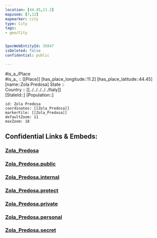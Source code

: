 ```yaml
---
location: [44.45,11.2] 
mapzoom: [7,12] 
mapmarker: city 
type: City
tags:
- geo/City


SpocWebEntityId: 35847
isDeleted: false
confidential: public

---
```

#is_a_/Place  
#is_a_ :: [[Place]] 
[has_place_longitude::11.2] 
[has_place_latitude::44.45] 
[name::Zola Predosa] 
State ::  
Country :: [[../../../../../Italy]]  
[StateId::] 
[Population::] 



```leaflet
id: Zola Predosa
coordinates: [[Zola_Predosa]] 
markerFile: [[Zola_Predosa]] 
defaultZoom: 11 
maxZoom: 18
```


## Confidential Links & Embeds: 

### [Zola_Predosa](/_Standards/Earth/Continent/Europe/Europe~South/Italy/regions~Italy/Emilia-Romagna/Bologna.Province/City/Zola_Predosa.md) 

### [Zola_Predosa.public](/_public/Earth/Continent/Europe/Europe~South/Italy/regions~Italy/Emilia-Romagna/Bologna.Province/City/Zola_Predosa.public.md) 

### [Zola_Predosa.internal](/_internal/Earth/Continent/Europe/Europe~South/Italy/regions~Italy/Emilia-Romagna/Bologna.Province/City/Zola_Predosa.internal.md) 

### [Zola_Predosa.protect](/_protect/Earth/Continent/Europe/Europe~South/Italy/regions~Italy/Emilia-Romagna/Bologna.Province/City/Zola_Predosa.protect.md) 

### [Zola_Predosa.private](/_private/Earth/Continent/Europe/Europe~South/Italy/regions~Italy/Emilia-Romagna/Bologna.Province/City/Zola_Predosa.private.md) 

### [Zola_Predosa.personal](/_personal/Earth/Continent/Europe/Europe~South/Italy/regions~Italy/Emilia-Romagna/Bologna.Province/City/Zola_Predosa.personal.md) 

### [Zola_Predosa.secret](/_secret/Earth/Continent/Europe/Europe~South/Italy/regions~Italy/Emilia-Romagna/Bologna.Province/City/Zola_Predosa.secret.md)

